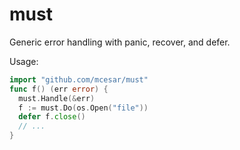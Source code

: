 # must
Generic error handling with panic, recover, and defer.

Usage:
```go
import "github.com/mcesar/must"
func f() (err error) {
  must.Handle(&err)
  f := must.Do(os.Open("file"))
  defer f.close()
  // ...
}
```

